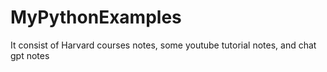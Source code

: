 # MyPythonExamples
It consist of Harvard courses notes, some youtube tutorial notes, and chat gpt notes
